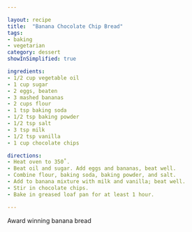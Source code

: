 ```yaml
---

layout: recipe
title:  "Banana Chocolate Chip Bread"
tags: 
- baking
- vegetarian
category: dessert
showInSimplified: true

ingredients:
- 1/2 cup vegetable oil
- 1 cup sugar
- 2 eggs, beaten
- 3 mashed bananas
- 2 cups flour
- 1 tsp baking soda
- 1/2 tsp baking powder
- 1/2 tsp salt
- 3 tsp milk
- 1/2 tsp vanilla
- 1 cup chocolate chips

directions:
- Heat oven to 350˚. 
- Beat oil and sugar. Add eggs and bananas, beat well. 
- Combine flour, baking soda, baking powder, and salt. 
- Add to banana mixture with milk and vanilla; beat well. 
- Stir in chocolate chips. 
- Bake in greased loaf pan for at least 1 hour.

---
```


Award winning banana bread
